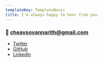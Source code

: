 ```yaml
---
templateKey: TemplateBasic
title: I'm always happy to hear from you.
---
```


### 📮 cheavsovannarith@gmail.com

- [Twitter](https://twitter.com/che_sovannarith)
- [GitHub](https://github.com/sovannarithcheav)
- [LinkedIn](https://www.linkedin.com/in/sovannarith-cheav-760769159/)
